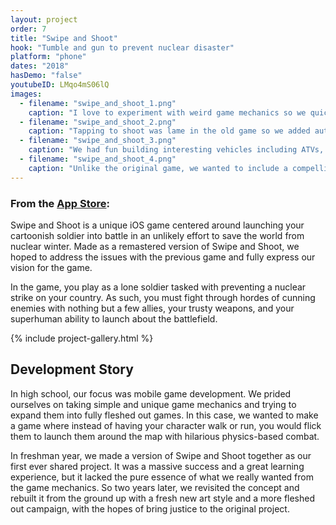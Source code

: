 ```yaml
---
layout: project
order: 7
title: "Swipe and Shoot"
hook: "Tumble and gun to prevent nuclear disaster"
platform: "phone"
dates: "2018"
hasDemo: "false"
youtubeID: LMqo4mS06lQ
images:
  - filename: "swipe_and_shoot_1.png"
    caption: "I love to experiment with weird game mechanics so we quickly adopted character movement based solely on diving and rolling."
  - filename: "swipe_and_shoot_2.png"
    caption: "Tapping to shoot was lame in the old game so we added auto shooting to emphasize swiping."
  - filename: "swipe_and_shoot_3.png"
    caption: "We had fun building interesting vehicles including ATVs, Jeeps, and even a chopper."
  - filename: "swipe_and_shoot_4.png"
    caption: "Unlike the original game, we wanted to include a compelling story taking place over five levels."
---
```

### From the [App Store](https://itunes.apple.com/us/app/swipe-and-shoot/id1371819562?ls=1&mt=8):
Swipe and Shoot is a unique iOS game centered around launching your cartoonish soldier into battle in an unlikely effort to save the world from nuclear winter. Made as a remastered version of Swipe and Shoot, we hoped to address the issues with the previous game and fully express our vision for the game.

In the game, you play as a lone soldier tasked with preventing a nuclear strike on your country. As such, you must fight through hordes of cunning enemies with nothing but a few allies, your trusty weapons, and your superhuman ability to launch about the battlefield.

{% include project-gallery.html %}

## Development Story
In high school, our focus was mobile game development. We prided ourselves on taking simple and unique game mechanics and trying to expand them into fully fleshed out games. In this case, we wanted to make a game where instead of having your character walk or run, you would flick them to launch them around the map with hilarious physics-based combat.

In freshman year, we made a version of Swipe and Shoot together as our first ever shared project. It was a massive success and a great learning experience, but it lacked the pure essence of what we really wanted from the game mechanics. So two years later, we revisited the concept and rebuilt it from the ground up with a fresh new art style and a more fleshed out campaign, with the hopes of bring justice to the original project.

